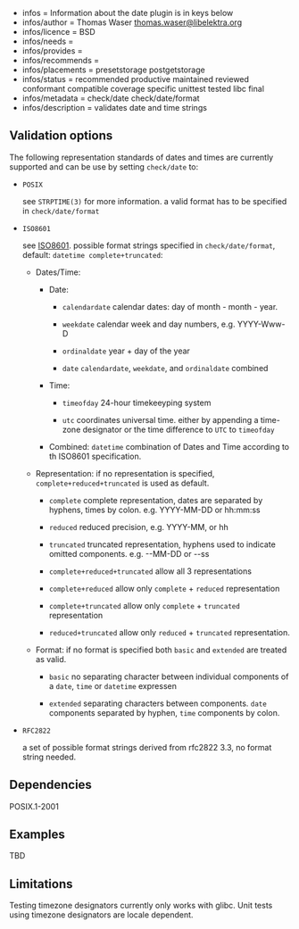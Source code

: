 - infos = Information about the date plugin is in keys below
- infos/author = Thomas Waser <thomas.waser@libelektra.org>
- infos/licence = BSD
- infos/needs =
- infos/provides =
- infos/recommends =
- infos/placements = presetstorage postgetstorage
- infos/status = recommended productive maintained reviewed conformant compatible coverage specific unittest tested libc final
- infos/metadata = check/date check/date/format
- infos/description = validates date and time strings

## Validation options ##

The following representation standards of dates and times are currently supported and can be use by setting `check/date` to:

* `POSIX`
 
   see `STRPTIME(3)` for more information. a valid format has to be specified in `check/date/format` 

* `ISO8601`
  
   see [ISO8601](https://en.wikipedia.org/wiki/ISO_8601). possible format strings specified in `check/date/format`, default: `datetime complete+truncated`:
 
  * Dates/Time:

    * Date:
 
      * `calendardate`
        calendar dates: day of month - month - year.
   
      * `weekdate`
        calendar week and day numbers, e.g. YYYY-Www-D
   
      * `ordinaldate`
        year + day of the year
   
      * `date`
        `calendardate`, `weekdate`, and `ordinaldate` combined
 
    * Time:
  
      * `timeofday`
        24-hour timekeeyping system
  
      * `utc`
        coordinates universal time. either by appending a time-zone designator or the time difference to `UTC` to `timeofday`
  
    * Combined:
      `datetime`
      combination of Dates and Time according to th ISO8601 specification. 
 
  * Representation:
    if no representation is specified, `complete+reduced+truncated` is used as default.

    * `complete`
      complete representation, dates are separated by hyphens, times by colon. e.g. YYYY-MM-DD or hh:mm:ss

    * `reduced`
       reduced precision, e.g. YYYY-MM, or hh

    * `truncated`
       truncated representation, hyphens used to indicate omitted components. e.g. --MM-DD or --ss

    * `complete+reduced+truncated`
       allow all 3 representations

    * `complete+reduced`
       allow only `complete` + `reduced` representation

    * `complete+truncated`
       allow only `complete` + `truncated` representation

    * `reduced+truncated`
       allow only `reduced` + `truncated` representation.

  * Format:
       if no format is specified both `basic` and `extended` are treated as valid.
  
    * `basic`
      no separating character between individual components of a `date`, `time` or `datetime` expressen

    * `extended`
      separating characters between components. `date` components separated by hyphen, `time` components by colon.



* `RFC2822`
 
  a set of possible format strings derived from rfc2822 3.3, no format string needed.

## Dependencies ##

POSIX.1-2001

## Examples ##

TBD

## Limitations ##

Testing timezone designators currently only works with glibc.
Unit tests using timezone designators are locale dependent.
